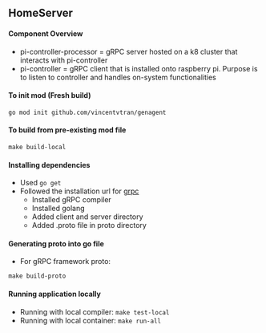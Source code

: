 ## HomeServer
#### Component Overview
- pi-controller-processor = gRPC server hosted on a k8 cluster that interacts with pi-controller
- pi-controller = gRPC client that is installed onto raspberry pi. Purpose is to listen to controller and handles on-system functionalities

#### To init mod (Fresh build)
```go mod init github.com/vincentvtran/genagent```

#### To build from pre-existing mod file
```make build-local```

#### Installing dependencies
- Used ```go get```
- Followed the installation url for [grpc](https://grpc.io/docs/languages/go/quickstart/)
    - Installed gRPC compiler
    - Installed golang
    - Added client and server directory
    - Added .proto file in proto directory

#### Generating proto into go file
- For gRPC framework proto: 
```
make build-proto
```

#### Running application locally
- Running with local compiler: ```make test-local```
- Running with local container: ```make run-all```